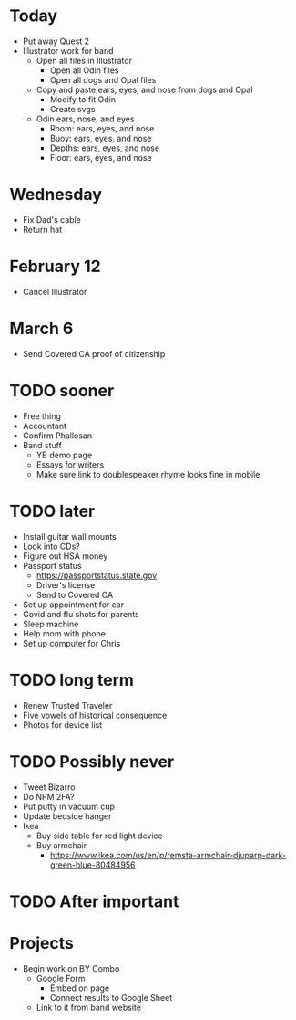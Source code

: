 # Today
* Put away Quest 2
* Illustrator work for band
    * Open all files in Illustrator
        * Open all Odin files
        * Open all dogs and Opal files
    * Copy and paste ears, eyes, and nose from dogs and Opal
        * Modify to fit Odin
        * Create svgs
    * Odin ears, nose, and eyes
        * Room: ears, eyes, and nose
        * Buoy: ears, eyes, and nose
        * Depths: ears, eyes, and nose
        * Floor: ears, eyes, and nose

# Wednesday
* Fix Dad's cable
* Return hat

# February 12
* Cancel Illustrator

# March 6
* Send Covered CA proof of citizenship

# TODO sooner
* Free thing
* Accountant
* Confirm Phallosan
* Band stuff
    * YB demo page
    * Essays for writers
    * Make sure link to doublespeaker rhyme looks fine in mobile

# TODO later
* Install guitar wall mounts
* Look into CDs?
* Figure out HSA money
* Passport status
    * https://passportstatus.state.gov
    * Driver's license
    * Send to Covered CA
* Set up appointment for car
* Covid and flu shots for parents
* Sleep machine
* Help mom with phone
* Set up computer for Chris

# TODO long term
* Renew Trusted Traveler
* Five vowels of historical consequence
* Photos for device list

# TODO Possibly never
* Tweet Bizarro
* Do NPM 2FA?
* Put putty in vacuum cup
* Update bedside hanger
* Ikea
    * Buy side table for red light device
    * Buy armchair
        * https://www.ikea.com/us/en/p/remsta-armchair-djuparp-dark-green-blue-80484956

# TODO After important
<!-- * Didi past ending
    * Make sketch to scan
        * Photo scrapbook
    * Implement -->
<!-- * My 100,000th Dream
    * Create Illustrator file
    * Add dream final presence
    * Design and draw dream final -->

# Projects
* Begin work on BY Combo
    * Google Form
        * Embed on page
        * Connect results to Google Sheet
    * Link to it from band website